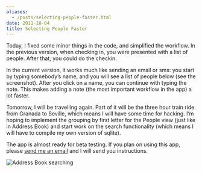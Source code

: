 ```yaml
---
aliases:
  - /posts/selecting-people-faster.html
date: 2011-10-04
title: Selecting People Faster
---
```


Today, I fixed some minor things in the code, and simplified the workflow. In
the previous version, when checking in, you were presented with a list of
people. After that, you could do the checkin.&#10;

In the current version, it works much like sending an email or sms: you start by
typing somebody’s name, and you will see a list of people below (see the
screenshot). After you click on a name, you can continue with typing the note.
This makes adding a note (the most important workflow in the app) a lot
faster.&#10;

Tomorrow, I will be travelling again. Part of it will be the three hour train
ride from Granada to Seville, which means I will have some time for hacking. I’m
hoping to implement the grouping by first letter for the People view (just like
in Address Book) and start work on the search functionality (which means I will
have to compile my own version of sqlite).&#10;

The app is almost ready for beta testing. If you plan on using this app, please
[send me an email](mailto:chris+beta@eidhof.nl) and I will send you
instructions.&#10;

![](http://dl.dropbox.com/u/1264810/blog-content/Photo%2004-10-11%2018%2025%2008.png
"Address Book searching")
